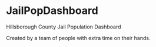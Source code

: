 # JailPopDashboard
Hillsborough County Jail Population Dashboard

Created by a team of people with extra time on their hands.
